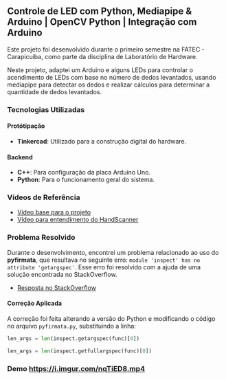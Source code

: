 ## Controle de LED com Python, Mediapipe & Arduino | OpenCV Python | Integração com Arduino

Este projeto foi desenvolvido durante o primeiro semestre na FATEC - Carapicuíba, como parte da disciplina de Laboratório de Hardware.

Neste projeto, adaptei um Arduino e alguns LEDs para controlar o acendimento de LEDs com base no número de dedos levantados, usando mediapipe para detectar os dedos e realizar cálculos para determinar a quantidade de dedos levantados.

### Tecnologias Utilizadas

#### Protótipação
- **Tinkercad**: Utilizado para a construção digital do hardware.

#### Backend
- **C++**: Para configuração da placa Arduino Uno.
- **Python**: Para o funcionamento geral do sistema.

### Vídeos de Referência

- [Vídeo base para o projeto](https://www.youtube.com/watch?v=hKbtfto9trw&t=11s)
- [Vídeo para entendimento do HandScanner](https://www.youtube.com/watch?v=RbqGPFrWZC8)

### Problema Resolvido

Durante o desenvolvimento, encontrei um problema relacionado ao uso do **pyfirmata**, que resultava no seguinte erro: `module 'inspect' has no attribute 'getargspec'`. Esse erro foi resolvido com a ajuda de uma solução encontrada no StackOverflow.

- [Resposta no StackOverflow](https://stackoverflow.com/questions/74585622/pyfirmata-gives-error-module-inspect-has-no-attribute-getargspec)

#### Correção Aplicada

A correção foi feita alterando a versão do Python e modificando o código no arquivo `pyfirmata.py`, substituindo a linha:

```python
len_args = len(inspect.getargspec(func)[0])

len_args = len(inspect.getfullargspec(func)[0])

```
### Demo https://i.imgur.com/nqTiED8.mp4

